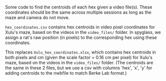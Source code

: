 Some code to find the centroids of each hex given a video file(s). These coordinates should be the same across multiple sessions as long as the maze and camera do not move.

`hex_coordinates.csv` contains hex centroids in video pixel coordinates for Xulu's maze, based on the videos in the `video_files/` folder. In spyglass, we assign a rat's raw position (in pixels) to the corresponding hex using these coordinates.

This replaces `Xulu_hex_coordinates.xlsx`, which contains hex centroids in both pixels and cm (given the scale factor = 0.16 cm per pixel) for Xulu's maze, based on the videos in the `video_files/` folder. (The centroids are the same in these 2 files, but we use a csv with columns 'hex', 'x', 'y' for adding centroids to the nwbfile to match Berke Lab format.)